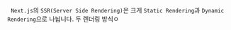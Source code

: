 
&nbsp;&nbsp;`Next.js`의 `SSR(Server Side Rendering)`은 크게 `Static Rendering`과 `Dynamic Rendering`으로 나뉩니다. 두 렌더링 방식ㅇ